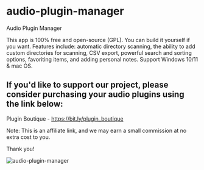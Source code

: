 # audio-plugin-manager
Audio Plugin Manager

This app is 100% free and open-source (GPL). You can build it yourself if you want.
Features include: automatic directory scanning, the ability to add custom directories for scanning, CSV export, powerful search and sorting options, favoriting items, and adding personal notes. Support Windows 10/11 & mac OS.

If you'd like to support our project, please consider purchasing your audio plugins using the link below:
-
Plugin Boutique - https://bit.ly/plugin_boutique

Note: This is an affiliate link, and we may earn a small commission at no extra cost to you. 

Thank you!

![audio-plugin-manager](https://github.com/user-attachments/assets/7cf501b1-69d7-4660-ab74-9788e7c99d52)


